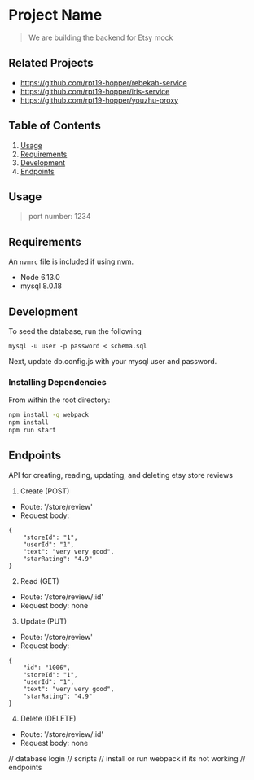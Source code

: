 # Project Name

> We are building the backend for Etsy mock

## Related Projects

  - https://github.com/rpt19-hopper/rebekah-service
  - https://github.com/rpt19-hopper/iris-service
  - https://github.com/rpt19-hopper/youzhu-proxy

## Table of Contents

1. [Usage](#Usage)
1. [Requirements](#requirements)
1. [Development](#development)
1. [Endpoints](#endpoints)

## Usage

> port number: 1234

## Requirements

An `nvmrc` file is included if using [nvm](https://github.com/creationix/nvm).

- Node 6.13.0
- mysql 8.0.18

## Development

To seed the database, run the following
```
mysql -u user -p password < schema.sql
```
Next, update db.config.js with your mysql user and password.

### Installing Dependencies

From within the root directory:

```sh
npm install -g webpack
npm install
npm run start
```

## Endpoints
API for creating, reading, updating, and deleting etsy store reviews 

1. Create (POST)
- Route: '/store/review'
- Request body: 
```
{
    "storeId": "1",
    "userId": "1",
    "text": "very very good",
    "starRating": "4.9"
}

```
2.  Read (GET)
- Route: '/store/review/:id'
- Request body: none

3.  Update (PUT)
- Route: '/store/review'
- Request body: 
```
{
    "id": "1006",
    "storeId": "1",
    "userId": "1",
    "text": "very very good",
    "starRating": "4.9"
}

```

4.  Delete (DELETE)
- Route: '/store/review/:id'
- Request body: none


// database login
// scripts
// install or run webpack if its not working
// endpoints
